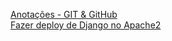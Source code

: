 [Anotações - GIT & GitHub](http://veryconn.siteleaf.net/posts/git/)
<br>
[Fazer deploy de Django no Apache2](http://veryconn.siteleaf.net/posts/fazer-deploy-de-django-no-apache2/)

